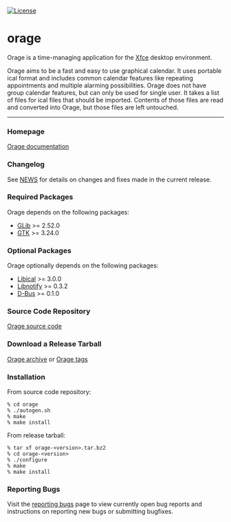[![License](https://img.shields.io/badge/License-GPL%20v2-blue.svg)](https://gitlab.xfce.org/apps/orage/-/blob/master/COPYING)

# orage

Orage is a time-managing application for the [Xfce](https://www.xfce.org) desktop environment.

Orage aims to be a fast and easy to use graphical calendar. It uses portable ical format and
includes common calendar features like repeating appointments and multiple alarming possibilities.
Orage does not have group calendar features, but can only be used for single user. It takes a list
of files for ical files that should be imported. Contents of those files are read and converted into
Orage, but those files are left untouched.

----

### Homepage

[Orage documentation](https://docs.xfce.org/apps/orage/start)

### Changelog

See [NEWS](https://gitlab.xfce.org/apps/orage/-/blob/master/NEWS) for details on changes and fixes made in the current release.

### Required Packages

Orage depends on the following packages:

* [GLib](https://wiki.gnome.org/Projects/GLib) >= 2.52.0
* [GTK](https://www.gtk.org) >= 3.24.0

### Optional Packages

Orage optionally depends on the following packages:

* [Libical](https://github.com/libical/libical) >= 3.0.0
* [Libnotify](https://gitlab.gnome.org/GNOME/libnotify) >= 0.3.2
* [D-Bus](https://wiki.freedesktop.org/www/Software/dbus/) >= 0.1.0

### Source Code Repository

[Orage source code](https://gitlab.xfce.org/apps/orage)

### Download a Release Tarball

[Orage archive](https://archive.xfce.org/src/apps/orage)
    or
[Orage tags](https://gitlab.xfce.org/apps/orage/-/tags)

### Installation

From source code repository:

    % cd orage
    % ./autogen.sh
    % make
    % make install

From release tarball:

    % tar xf orage-<version>.tar.bz2
    % cd orage-<version>
    % ./configure
    % make
    % make install

### Reporting Bugs

Visit the [reporting bugs](https://docs.xfce.org/apps/orage/bugs) page to view currently open bug reports and instructions on reporting new bugs or submitting bugfixes.
